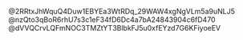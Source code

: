 @2RRtxJhWquQ4Duw1EBYEa3WtRDq_29WAW4xgNgVLm5a9uNLJ5
@nzQto3qBoR6rhU7s3c1eF34fD6Dc4a7bA24843904c6fD470
@dVVQCrvLQFmNOC3TMZtYT3BlbkFJ5u0xfEYzd7G6KFiyoeEV
